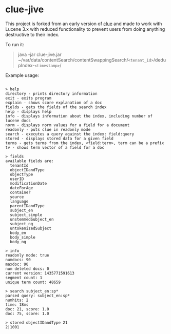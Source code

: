 # clue-jive

This project is forked from an early version of [clue](https://github.com/javasoze/clue) and made to work with Lucene 3.x with reduced functionality to prevent users from doing anything destructive to their index.

To run it:

> java -jar clue-jive.jar ~/var/data/contentSearch/contentSwappingSearch/`<tenant_id>`/dedupIndex-`<timestamp>`/

Example usage:

```

> help
directory - prints directory information
exit - exits program
explain - shows score explanation of a doc
fields - gets the fields of the search index
help - displays help
info - displays information about the index, including number of lucene docs
norm - displays norm values for a field for a document
readonly - puts clue in readonly mode
search - executes a query against the index: field:query
stored - displays stored data for a given field
terms - gets terms from the index, <field:term>, term can be a prefix
tv - shows term vector of a field for a doc

> fields
available fields are:
  tenantId
  objectIDandType
  objectType
  userID
  modificationDate
  dateForAge
  container
  source
  language
  parentIDandType
  subject_en
  subject_simple
  unstemmedSubject_en
  subject_ng
  untokenizedSubject
  body_en
  body_simple
  body_ng

> info
readonly mode: true
numdocs: 90
maxdoc: 90
num deleted docs: 0
current version: 1435771591613
segment count: 1
unique term count: 48659

> search subject_en:sp*
parsed query: subject_en:sp*
numhits: 2
time: 18ms
doc: 21, score: 1.0
doc: 75, score: 1.0

> stored objectIDandType 21
2|1001

```
